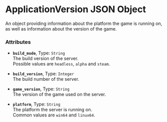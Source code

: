 # ApplicationVersion JSON Object

An object providing information about the platform the game is running on, as well as information about the version of the game.

### Attributes

* **`build_mode`**, Type: `String`  
The build version of the server.  
Possible values are `headless`, `alpha` and `steam`.

* **`build_version`**, Type: `Integer`  
The build number of the server.

* **`game_version`**, Type: `String`  
The version of the game used on the server.

* **`platform`**, Type: `String`  
The platform the server is running on.  
Common values are `win64` and `linux64`.
